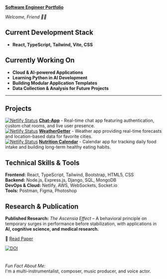**[ Software Engineer Portfolio](https://davidxv15.github.io/Portfolio-2/)**  
  
*Welcome, Friend 👋🏼*     


## **Current Development Stack**
- **React, TypeScript, Tailwind, Vite, CSS**

## **Currently Working On**
- **Cloud & AI-powered Applications**  
- **Learning Python in AI Development**
- **Building Modular Application Templates**  
- **Data Collection & Analysis for Future Projects**  

---
## **Projects**  
[![Netlify Status](https://api.netlify.com/api/v1/badges/1f4bf78a-7b9c-4489-a62f-4bb07937afb7/deploy-status)](https://app.netlify.com/sites/chat-department/deploys) **[Chat-App](https://chat-department.netlify.app/login)** -  Real-time chat app featuring authentication, custom chat rooms, and live user presence.  
 [![Netlify Status](https://api.netlify.com/api/v1/badges/04c8f089-0de1-4778-b889-cdfe93b5aa60/deploy-status)](https://app.netlify.com/sites/weathergetterapp/deploys) **[WeatherGetter](https://weathergetterapp.netlify.app/)** -
Weather app providing real-time forecasts and location-based data for favorite cities.  
 [![Netlify Status](https://api.netlify.com/api/v1/badges/332ff891-7a53-402c-ad3e-f522ba3e3be7/deploy-status)](https://app.netlify.com/sites/nutrition-calendar/deploys) **[Nutrition Calendar](https://nutrition-calendar.netlify.app/)** -  Calendar app for tracking daily food intake and building long-term healthy eating habits.  
## **Technical Skills & Tools**  
**Frontend:** React, TypeScript, Tailwind, Bootstrap, HTML5, CSS  
**Backend:** Node.js, Express.js, Django, SQL, MongoDB  
**DevOps & Cloud:** Netlify, AWS, WebSockets, Socket.io  
**Tools:** Postman, Figma, Photoshop  
## **Research & Publication**  
**Published Research:** *The Ascensia Effect* – A behavioral principle on temporary surges in performance before stabilization, with applications in **AI, cognitive science, and medical research.**

📄 [Read Paper](https://doi.org/10.5281/zenodo.14920556)  

[![DOI](https://zenodo.org/badge/DOI/10.5281/zenodo.14920556.svg)](https://doi.org/10.5281/zenodo.14920556)  
# 
 *Fun Fact About Me:*  
I'm a multi-instrumentalist, composer, music producer, and voice actor.

